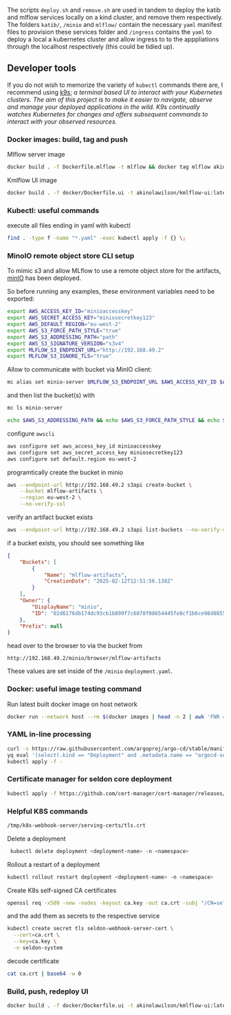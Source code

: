 The scripts `deploy.sh` and `remove.sh` are used in tandem to deploy the katib and mlflow services locally on a kind cluster, and remove them respectively. The folders `katib/`, `/minio` and `mlflow/` contain the necessary `yaml` manifest files to provision these services folder and `/ingress` contains the `yaml` to deploy a local a kubernetes cluster and  allow ingress to to the apppliations through the localhost respectively (this could be tidied up). 


## Developer tools

If you do not wish to memorize the variety of `kubectl` commands there are, I recommend using [k9s](https://k9scli.io/); *a terminal based UI to interact with your Kubernetes clusters. The aim of this project is to make it easier to navigate, observe and manage your deployed applications in the wild. K9s continually watches Kubernetes for changes and offers subsequent commands to interact with your observed resources.*




### Docker images: build, tag and push 

Mlflow server image
```bash
docker build . -f Dockerfile.mlflow -t mlflow && docker tag mlflow akinolawilson/mlflow && docker push akinolawilson/mlflow:latest
```
Kmlflow UI image
```bash
docker build . -f docker/Dockerfile.ui -t akinolawilson/kmlflow-ui:latest && docker push akinolawilson/kmlflow-ui:latest
```

### Kubectl: useful commands 

execute all files ending in yaml with kubectl 
```bash
find . -type f -name "*.yaml" -exec kubectl apply -f {} \;
```

### MinoIO remote object store CLI setup 
To mimic s3 and allow MLflow to use a remote object store for the artifacts, [minIO](https://min.io/) has been deployed.

So before running any examples, these environment variables need to be exported: 
```bash
export AWS_ACCESS_KEY_ID="minioaccesskey"
export AWS_SECRET_ACCESS_KEY="miniosecretkey123"
export AWS_DEFAULT_REGION="eu-west-2"
export AWS_S3_FORCE_PATH_STYLE="true"
export AWS_S3_ADDRESSING_PATH="path"
export AWS_S3_SIGNATURE_VERSION="s3v4"
export MLFLOW_S3_ENDPOINT_URL="http://192.168.49.2"
export MLFLOW_S3_IGNORE_TLS="true"
```

Allow to communicate with bucket via MinIO client:
```bash
mc alias set minio-server $MLFLOW_S3_ENDPOINT_URL $AWS_ACCESS_KEY_ID $AWS_SECRET_ACCESS_KEY
```
and then list the bucket(s) with 
```bash
mc ls minio-server
```

```bash
echo $AWS_S3_ADDRESSING_PATH && echo $AWS_S3_FORCE_PATH_STYLE && echo $AWS_ACCESS_KEY_ID && echo $AWS_SECRET_ACCESS_KEY && echo $AWS_DEFAULT_REGION && echo $MLFLOW_S3_ENDPOINT_URL && echo $MLFLOW_S3_IGNORE_TLS
```

configure `awscli` 
```bash
aws configure set aws_access_key_id minioaccesskey
aws configure set aws_secret_access_key miniosecretkey123
aws configure set default.region eu-west-2
```

programtically create the bucket in minio
```bash 
aws --endpoint-url http://192.168.49.2 s3api create-bucket \
    --bucket mlflow-artifacts \
    --region eu-west-2 \
    --no-verify-ssl
```

verify an artifact bucket exists
```bash
aws --endpoint-url http://192.168.49.2 s3api list-buckets --no-verify-ssl --region eu-west-2
```
if a bucket exists, you should see something like 
```json
{
    "Buckets": [
        {
            "Name": "mlflow-artifacts",
            "CreationDate": "2025-02-12T12:51:56.138Z"
        }
    ],
    "Owner": {
        "DisplayName": "minio",
        "ID": "02d6176db174dc93cb1b899f7c6078f08654445fe8cf1b6ce98d8855f66bdbf4"
    },
    "Prefix": null
}
```
head over to the browser to via the bucket from
```
http://192.168.49.2/minio/browser/mlflow-artifacts
```
These values are set inside of the `/minio` `deployment.yaml`.

### Docker: useful image testing command 
Run latest built docker image on host network 
```bash
docker run --network host --rm $(docker images | head -n 2 | awk 'FNR == 2 {print $1":"$2}')
```

### YAML in-line processing 
```bash 
curl -s https://raw.githubusercontent.com/argoproj/argo-cd/stable/manifests/install.yaml | \
yq eval '(select(.kind == "Deployment" and .metadata.name == "argocd-server").spec.template.spec.containers[0].args) += ["--rootpath=/argo"]' - | \
kubectl apply -f -
```

### Certificate manager for seldon core deployment
```bash
kubectl apply -f https://github.com/cert-manager/cert-manager/releases/latest/download/cert-manager.yaml
```

### Helpful K8S commands

```bash 
/tmp/k8s-webhook-server/serving-certs/tls.crt
```
Delete a deployment
```bash 
 kubectl delete deployment <deployment-name> -n <namespace>
```
Rollout a restart of a deployment 
```bash
kubectl rollout restart deployment <deployment-name> -n <namespace>
```
Create K8s self-signed CA certificates
```bash 
openssl req -x509 -new -nodes -keyout ca.key -out ca.crt -subj "/CN=seldon-webhook-ca" -days 365
```
and the add them as secrets to the respective service 

```bash 
kubectl create secret tls seldon-webhook-server-cert \
  --cert=ca.crt \
  --key=ca.key \
  -n seldon-system
```
decode certificate 
```bash
cat ca.crt | base64 -w 0
```

### Build, push, redeploy UI

```bash 
docker build . -f docker/Dockerfile.ui -t akinolawilson/kmlflow-ui:latest && docker push akinolawilson/kmlflow-ui:latest && kubectl delete -f ui/deployment.yaml && k apply -f ui/deployment.yaml
```
